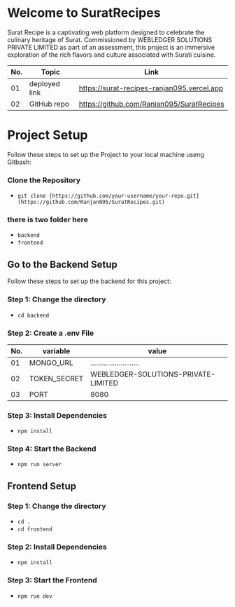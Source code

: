 # Welcome to SuratRecipes

Surat Recipe is a captivating web platform designed to celebrate the culinary heritage of Surat. Commissioned by WEBLEDGER SOLUTIONS PRIVATE LIMITED as part of an assessment, this project is an immersive exploration of the rich flavors and culture associated with Surati cuisine.

|No.| Topic | Link |
|-|-|-|
| 01 | deployed link | https://surat-recipes-ranjan095.vercel.app | 
| 02 | GitHub repo |https://github.com/Ranjan095/SuratRecipes| 

# Project Setup
Follow these steps to set up the Project to your local machine useng Gitbash:

### Clone the Repository

- `git clone [https://github.com/your-username/your-repo.git](https://github.com/Ranjan095/SuratRecipes.git)`

### there is two folder here
- `backend`
- `frontend`

## Go to the Backend Setup
Follow these steps to set up the backend for this project:

### Step 1: Change the directory

- `cd backend`

### Step 2: Create a .env File
|No.| variable | value |
|-|-|-|
| 01 | MONGO_URL | .......................... | 
| 02 | TOKEN_SECRET |WEBLEDGER-SOLUTIONS-PRIVATE-LIMITED| 
| 03 | PORT |8080| 

### Step 3: Install Dependencies
- `npm install`

### Step 4: Start the Backend
- `npm run server`

##  Frontend Setup

### Step 1: Change the directory

- `cd .`
- `cd frontend`

### Step 2: Install Dependencies
- `npm install`

### Step 3: Start the Frontend
- `npm run dev`

